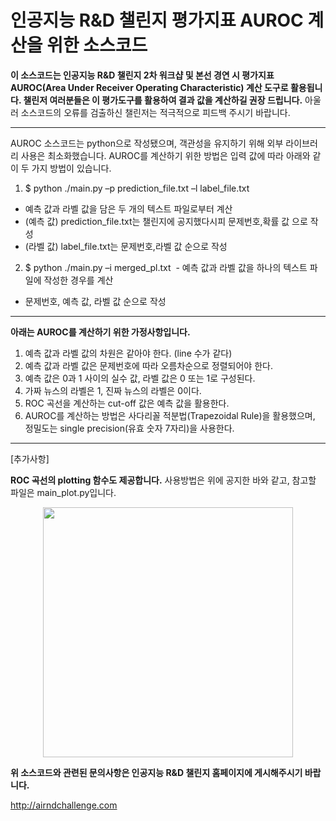 인공지능 R&D 챌린지 평가지표 AUROC 계산을 위한 소스코드
===================================================
 
 **이 소스코드는 인공지능 R&D 챌린지 2차 워크샵 및 본선 경연 시 평가지표 AUROC(Area Under Receiver Operating Characteristic) 계산 도구로 활용됩니다. 챌린저 여러분들은 이 평가도구를 활용하여 결과 값을 계산하길 권장 드립니다.** 아울러 소스코드의 오류를 검출하신 챌린저는 적극적으로 피드백 주시기 바랍니다.

- - -

AUROC 소스코드는 python으로 작성됐으며, 객관성을 유지하기 위해 외부 라이브러리 사용은 최소화했습니다. AUROC를 계산하기 위한 방법은 입력 값에 따라 아래와 같이 두 가지 방법이 있습니다.

1. $ python ./main.py –p prediction_file.txt –l label_file.txt
  - 예측 값과 라벨 값을 담은 두 개의 텍스트 파일로부터 계산
  - (예측 값) prediction_file.txt는 챌린지에 공지했다시피 문제번호,확률 값 으로 작성
  - (라벨 값) label_file.txt는 문제번호,라벨 값 순으로 작성

2. $ python ./main.py –i merged_pl.txt
  - 예측 값과 라벨 값을 하나의 텍스트 파일에 작성한 경우를 계산
  - 문제번호, 예측 값, 라벨 값 순으로 작성

- - -

**아래는 AUROC를 계산하기 위한 가정사항입니다.**

1. 예측 값과 라벨 값의 차원은 같아야 한다. (line 수가 같다)
2. 예측 값과 라벨 값은 문제번호에 따라 오름차순으로 정렬되어야 한다.
3. 예측 값은 0과 1 사이의 실수 값, 라벨 값은 0 또는 1로 구성된다.
4. 가짜 뉴스의 라벨은 1, 진짜 뉴스의 라벨은 0이다.
5. ROC 곡선을 계산하는 cut-off 값은 예측 값을 활용한다. 
6. AUROC를 계산하는 방법은 사다리꼴 적분법(Trapezoidal Rule)을 활용했으며, 정밀도는 single precision(유효 숫자 7자리)을 사용한다.

- - -

[추가사항]

**ROC 곡선의 plotting 함수도 제공합니다.** 사용방법은 위에 공지한 바와 같고, 참고할 파일은 main_plot.py입니다.

<p align="center">
 <img src="https://raw.githubusercontent.com/hyoungseokchu/AUROC/master/plot_example.png" width="400">
</p>


**위 소스코드와 관련된 문의사항은 인공지능 R&D 챌린지 홈페이지에 게시해주시기 바랍니다.**

http://airndchallenge.com 
